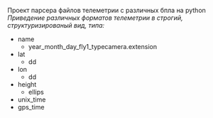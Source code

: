Проект парсера файлов телеметрии с различных бпла на python\
*Приведение различных форматов телеметрии в строгий, структуризированый вид, типа:*
+ name
  - year_month_day_fly1_typecamera.extension
+ lat
  - dd
+ lon
  - dd
+ height
  - ellips
+ unix_time
+ gps_time





